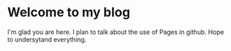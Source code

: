 # Welcome to my blog

I'm glad you are here. I plan to talk about the use of Pages in github.
Hope to undersytand everything.
